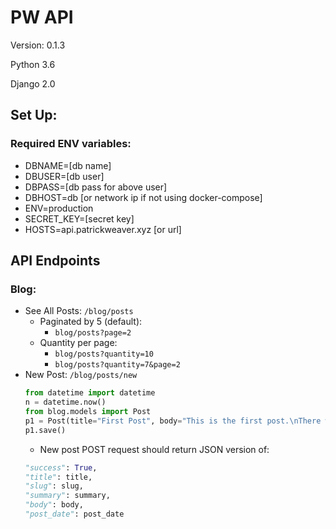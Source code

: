 # PW API

Version: 0.1.3

Python 3.6

Django 2.0

## Set Up:

### Required ENV variables:

- DBNAME=[db name]
- DBUSER=[db user]
- DBPASS=[db pass for above user]
- DBHOST=db [or network ip if not using docker-compose]
- ENV=production
- SECRET_KEY=[secret key]
- HOSTS=api.patrickweaver.xyz [or url]


## API Endpoints

### Blog:

- See All Posts: `/blog/posts`
    - Paginated by 5 (default):
        - `blog/posts?page=2`
    - Quantity per page:
        - `blog/posts?quantity=10`
        - `blog/posts?quantity=7&page=2`
- New Post: `/blog/posts/new`
    ``` python
    from datetime import datetime
    n = datetime.now()
    from blog.models import Post
    p1 = Post(title="First Post", body="This is the first post.\nThere will be more posts later.", post_date=n, created_date=n)
    p1.save()
    ```
    - New post POST request should return JSON version of:
    ``` python
    "success": True,
    "title": title,
    "slug": slug,
    "summary": summary,
    "body": body,
    "post_date": post_date
    ```
